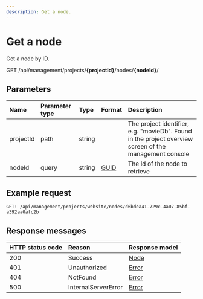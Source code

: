 ```yaml
---
description: Get a node.
---
```

# Get a node

Get a node by ID.

<span class="label label--get">GET</span> /api/management/projects/**{projectId}**/nodes/**{nodeId}**/

## Parameters

| Name | Parameter type | Type | Format | Description |
| :- | :- | :- | :- | :- |
| projectId | path | string |  | The project identifier, e.g. "movieDb". Found in the project overview screen of the management console |
| nodeId | query | string | [GUID](https://docs.microsoft.com/en-us/dotnet/api/system.guid) | The id of the node to retrieve |

## Example request

```http
GET: /api/management/projects/website/nodes/d6bdea41-729c-4a07-85bf-a392aa0afc2b
```

## Response messages

| HTTP status code | Reason | Response model |
|:-|:-|:-|
| 200 | Success | [Node](/model/node.md) |
| 401 | Unauthorized | [Error](/key-concepts/errors.md) |
| 404 | NotFound | [Error](/key-concepts/errors.md) |
| 500 | InternalServerError | [Error](/key-concepts/errors.md) |
